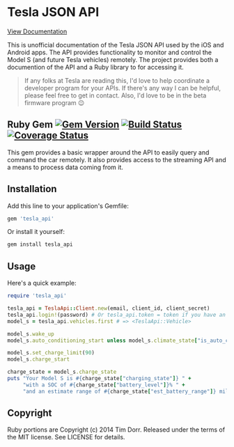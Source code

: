 # Tesla JSON API

[View Documentation](http://docs.timdorr.apiary.io/)

This is unofficial documentation of the Tesla JSON API used by the iOS and Android apps.
The API provides functionality to monitor and control the Model S (and future Tesla vehicles) remotely.
The project provides both a documention of the API and a Ruby library to for accessing it.

> If any folks at Tesla are reading this, I'd love to help coordinate a developer program for your APIs. If there's any way I can be helpful, please feel free to get in contact. Also, I'd love to be in the beta firmware program :wink:

## Ruby Gem [![Gem Version](https://img.shields.io/gem/v/tesla_api.svg)](http://rubygems.org/gems/tesla_api) [![Build Status](https://img.shields.io/travis/timdorr/model-s-api/master.svg)](https://travis-ci.org/timdorr/model-s-api) [![Coverage Status](https://img.shields.io/coveralls/timdorr/model-s-api.svg)](https://coveralls.io/r/timdorr/model-s-api?branch=master)

This gem provides a basic wrapper around the API to easily query and command the car remotely. 
It also provides access to the streaming API and a means to process data coming from it.

## Installation

Add this line to your application's Gemfile:
```ruby
gem 'tesla_api'
```

Or install it yourself:
```sh
gem install tesla_api
```

## Usage

Here's a quick example:

```ruby
require 'tesla_api'

tesla_api = TeslaApi::Client.new(email, client_id, client_secret)
tesla_api.login!(password) # Or tesla_api.token = token if you have an existing token.
model_s = tesla_api.vehicles.first # => <TeslaApi::Vehicle>

model_s.wake_up
model_s.auto_conditioning_start unless model_s.climate_state["is_auto_conditioning_on"]

model_s.set_charge_limit(90)
model_s.charge_start

charge_state = model_s.charge_state
puts "Your Model S is #{charge_state["charging_state"]} " +
     "with a SOC of #{charge_state["battery_level"]}% " + 
     "and an estimate range of #{charge_state["est_battery_range"]} miles"
```

## Copyright

Ruby portions are Copyright (c) 2014 Tim Dorr. Released under the terms of the
MIT license. See LICENSE for details.
